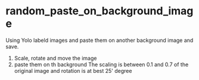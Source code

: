 # random_paste_on_background_image
Using Yolo labeld images and paste them on another background image and save.
1. Scale, rotate and move the image 
2. paste them on th background
The scaling is between 0.1 and 0.7 of the original image and rotation is at best 25' degree
